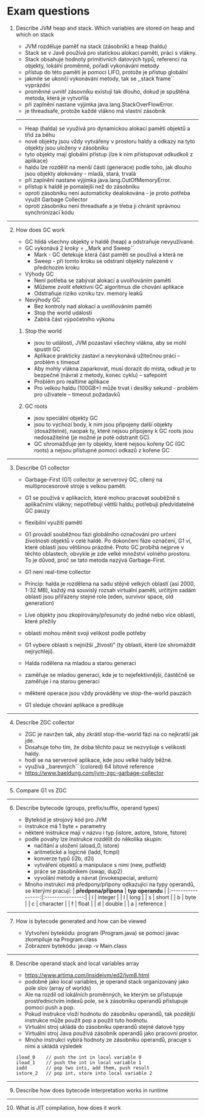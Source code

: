 # Exam questions

1. Describe JVM heap and stack. Which variables are stored on heap and which on stack

    - JVM rozděluje paměť na stack (zásobník) a heap (haldu)
    - Stack se v Javě používá pro statickou alokaci paměti, práci s vlákny.
    - Stack obsahuje hodnoty primitivních datových typů, referencí na objekty, lokální proměnné, pořadí vykonávání metody
    - přístup do této paměti je pomocí LIFO, protože je přístup globální
    - jakmile se ukončí vykonávání metody, tak se ,,stack frame´´ vyprázdní
    - proměnné uvnitř zásovníku existují tak dlouho, dokud je spuštěna metoda, která je vytvořila
    - při zaplnění nastane výjimka java.lang.StackOverFlowError.
    - je threadsafe, protože každé vlákno má vlastní zásobník

    ---

    - Heap (halda) se využívá pro dynamickou alokaci paměti objektů a tříd za běhu
    - nové objekty jsou vždy vytvářeny v prostoru haldy a odkazy na tyto objekty jsou uloženy v zásobníku
    - tyto objekty mají globální přístup (lze k nim přistupovat odkudkoli z aplikace)
    - haldu lze rozdělit na menší části (generace) podle toho, jak dlouho jsou objekty alokovány - mladá, stará, trvalá
    - při zaplnění nastane výjimka java.lang.OutOfMemoryError.
    - přístup k haldě je pomalejší než do zásobníku
    - oproti zásobníku není automaticky dealokována - je proto potřeba využít Garbage Collector
    - oproti zásobníku není threadsafe a je třeba ji chránit správnou synchronizací kódu


---

2. How does GC work

    - GC hlídá všechny objekty v haldě (heap) a odstraňuje nevyužívané.
    - GC vykonává 2 kroky = ,,Mark and Sweep´´
        - Mark - GC detekuje která část paměti se používá a která ne
        - Sweep - při tomto kroku se odstraní objekty nalezené v předchozím kroku
    - Výhody GC
        - Není potřeba se zabývat alokací a uvolňováním paměti
        - Můžeme zvolit efektivní GC algoritmus dle chování aplikace
        - Odstraňuje riziko vzniku tzv. memory leaků
    - Nevýhody GC
        - Bez kontroly nad alokací a uvolňováním paměti
        - Stop the world události
        - Zabírá část výpočetního výkonu

    1. Stop the world
        - jsou to události, JVM pozastaví všechny vlákna, aby se mohl spustit GC
        - Aplikace prakticky zastaví a nevykonává užitečnou práci – problém s timeout
        - Aby mohly vlákna zaparkovat, musí dorazit do místa, odkud je to bezpečné (návrat z metody, konec cyklu) – safepoint
        - Problém pro realtime aplikace
        - Pro velkou haldu (100GB+) může trvat i desítky sekund - problém pro uživatele – timeout požadavků  
  
    2. GC roots
        - jsou speciální objekty GC
        - jsou to výchozí body, k nim jsou připojeny další objekty (dosažitelné), naopak ty, které nejsou připojeny k GC roots jsou nedosažitelné (je možné je poté odstranit GC).
        - GC shromažďuje jen ty objekty, které nejsou kořeny GC (GC roots) a nejsou přístupné pomocí odkazů z kořene GC

---

3. Describe G1 collector

    - Garbage-First (G1) collector je serverový GC, cílený na multiprocesorové stroje s velkou pamětí.
    - G1 se používá v aplikacích, které mohou pracovat souběžně s aplikačními vlákny; nepotřebují věttší haldu; potřebují předvídatelné GC pauzy
    - flexibilní využití paměti
    - G1 provádí souběžnou fázi globálního označování pro určení životnosti objektů v celé haldě. Po dokončení fáze označení, G1 ví, které oblasti jsou většinou prázdné. Proto GC probíhá nejprve v těchto oblastech, obvykle je zde velké množství volného prostoru. To je důvod, proč se tato metoda nazývá Garbage-First. 
    - G1 není real-time collector
    - Princip: halda je rozdělena na sadu stějně velkých oblastí (asi 2000, 1-32 MB), každý má souvislý rozsah virtuální paměti, určitým sadám oblastí jsou přiřazeny stejné role (eden, survivor space, old generation)
    - Live objekty jsou zkopírovány/přesunuty do jedné nebo více oblastí, které přežily
    - oblasti mohou měnit svoji velikost podle potřeby
    - G1 vybere oblasti s nejnižší „živostí“ (ty oblasti, které lze shromáždit nejrychleji).

    - Halda rodělena na mladou a starou generaci
    - zaměřuje se mladou generaci, kde je to nejefektivnější, částěčně se zaměřuje i na starou generaci
    - měkteré operace jsou vždy prováděny ve stop-the-world pauzách
    - G1 sleduje chování aplikace a predikuje 

---

4. Describe ZGC collector

    - ZGC je navržen tak, aby zkrátil stop-the-world fázi na co nejkratší jak jde.
    - Dosahuje toho tím, že doba těchto pauz se nezvyšuje s velikostí haldy.
    - hodí se na serverové aplikace, kde jsou velké haldy běžné.
    - využívá ,,barevných´´ (colored) 64 bitové reference
    - https://www.baeldung.com/jvm-zgc-garbage-collector

---

5. Compare G1 vs ZGC

---

6. Describe bytecode (groups, prefix/suffix, operand types)

    - Bytekód je strojový kód pro JVM
    - instrukce má 1 byte + parametry
    - některé instrukce mají v názvu i typ (istore, astore, Istore, fstore)
    - podle povahy lze instrukce rozdělit do několika skupin:
        - načítání a uložení (aload_0, istore)
        - aritmetické a logicné (ladd, fcmpl)
        - konverze typů (i2b, d2i)
        - vytváření objektů a manipulace s nimi (new, putfield)
        - práce se zásobníkem (swap, dup2)
        - vyvolání metody a návrat (invokespecial, areturn)
    - Mnoho instrukcí má předpony/přípony odkazující na typy operandů, se kterými pracují:
        | **předpona/přípona** | **typ operandu** |
        |:-----------------:|:----------------:|
        | i                 | integer          |
        | l                 | long             |
        | s                 | short            |
        | b                 | byte             |
        | c                 | character        |
        | f                 | float            |
        | d                 | double           |
        | a                 | reference        |

---

7. How is bytecode generated and how can be viewed

    - Vytvoření bytekódu: program (Program.java) se pomocí javac zkompiluje na Program.class
    - Zobrazení bytekódu: javap -v Main.class

---

8. Describe operand stack and local variables array

    - https://www.artima.com/insidejvm/ed2/jvm8.html
    - podobně jako local variables, je operand stack organizovaný jako pole slov (array of worlds)
    - Ale na rozdíl od lokálních proměnných, ke kterým se přistupuje prostřednictvím indexů pole, se k zásobníku operandů přistupuje pomocí push a pop.
    - Pokud instrukce vloží hodnotu do zásobníku operandů, tak pozdější instrukce může použít pop a použít tuto hodnotu.
    - Virtuální stroj ukládá do zásobníku operandů stejné datové typy
    - Virtuální stroj Java používá zásobník operandů jako pracovní prostor. 
    - Mnoho instrukcí vybírá hodnoty ze zásobníku operandů, pracuje s nimi a ukládá výsledek

    ```
    iload_0    // push the int in local variable 0
    iload_1    // push the int in local variable 1
    iadd       // pop two ints, add them, push result
    istore_2   // pop int, store into local variable 2
    ```
    

---

9. Describe how does bytecode interpretation works in runtime

---

10. What is JIT compilation, how does it work

